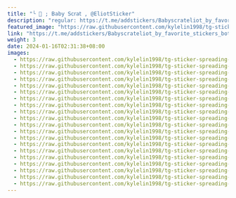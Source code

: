 ```yaml
---
title: "╰ 🌰 ; 𝖡𝖺𝖻𝗒 𝖲𝖼𝗋𝖺𝗍 , @EliotSticker"
description: "regular: https://t.me/addstickers/Babyscrateliot_by_favorite_stickers_bot"
featured_image: "https://raw.githubusercontent.com/kylelin1998/tg-sticker-spreading-worldwide-images/main/img/2a8854e4-9417-48be-958d-86e024c64c38.jpg"
link: "https://t.me/addstickers/Babyscrateliot_by_favorite_stickers_bot"
weight: 3
date: 2024-01-16T02:31:38+08:00
images:
  - https://raw.githubusercontent.com/kylelin1998/tg-sticker-spreading-worldwide-images/main/img/2a8854e4-9417-48be-958d-86e024c64c38.jpg
  - https://raw.githubusercontent.com/kylelin1998/tg-sticker-spreading-worldwide-images/main/img/f1c2d1a2-4c37-46f7-8889-12c6822a888f.jpg
  - https://raw.githubusercontent.com/kylelin1998/tg-sticker-spreading-worldwide-images/main/img/d009c6ef-b42d-4f82-8057-23fc32d66f99.jpg
  - https://raw.githubusercontent.com/kylelin1998/tg-sticker-spreading-worldwide-images/main/img/c84abeda-f2cb-4c9b-be9e-42928d121a6e.jpg
  - https://raw.githubusercontent.com/kylelin1998/tg-sticker-spreading-worldwide-images/main/img/e82a2e4b-9df5-408f-bce7-04ecf43f2b0a.jpg
  - https://raw.githubusercontent.com/kylelin1998/tg-sticker-spreading-worldwide-images/main/img/90db737a-d55d-4f26-b274-d3a8fb1bb41d.jpg
  - https://raw.githubusercontent.com/kylelin1998/tg-sticker-spreading-worldwide-images/main/img/fadc90df-6b31-4867-b59a-3b32075f3cd1.jpg
  - https://raw.githubusercontent.com/kylelin1998/tg-sticker-spreading-worldwide-images/main/img/f180b8db-b164-4c36-ada0-cba8d79988ab.jpg
  - https://raw.githubusercontent.com/kylelin1998/tg-sticker-spreading-worldwide-images/main/img/7c80ad75-9ea6-42bc-9614-10f505221896.jpg
  - https://raw.githubusercontent.com/kylelin1998/tg-sticker-spreading-worldwide-images/main/img/7ccfc6c0-26c5-44cf-9d8f-93af7800da0e.jpg
  - https://raw.githubusercontent.com/kylelin1998/tg-sticker-spreading-worldwide-images/main/img/1e03a7ad-2792-4bdb-a771-029963eece65.jpg
  - https://raw.githubusercontent.com/kylelin1998/tg-sticker-spreading-worldwide-images/main/img/bdf77f0c-b2e9-401e-9e2f-4ee5e1789213.jpg
  - https://raw.githubusercontent.com/kylelin1998/tg-sticker-spreading-worldwide-images/main/img/f33baaec-1cad-40ac-8382-efa0f588b46f.jpg
  - https://raw.githubusercontent.com/kylelin1998/tg-sticker-spreading-worldwide-images/main/img/400e4e3f-bde9-43f8-beec-ea17b6723ec7.jpg
  - https://raw.githubusercontent.com/kylelin1998/tg-sticker-spreading-worldwide-images/main/img/96b8b97a-d223-49e0-8294-3514c9fd94f2.jpg
  - https://raw.githubusercontent.com/kylelin1998/tg-sticker-spreading-worldwide-images/main/img/44a45991-e8ae-4c67-bdb3-177b3ec3c2ce.jpg
  - https://raw.githubusercontent.com/kylelin1998/tg-sticker-spreading-worldwide-images/main/img/4095e8a7-d43f-4672-a41a-d486108edbd3.jpg
  - https://raw.githubusercontent.com/kylelin1998/tg-sticker-spreading-worldwide-images/main/img/d711bb62-a239-48bb-8e0b-73bf9e799b43.jpg
  - https://raw.githubusercontent.com/kylelin1998/tg-sticker-spreading-worldwide-images/main/img/7423d701-9ea0-4cf6-8146-0fe0033c88a1.jpg
  - https://raw.githubusercontent.com/kylelin1998/tg-sticker-spreading-worldwide-images/main/img/e532f8a6-0744-4c64-b4cc-7428d36e8df4.jpg
---
```

